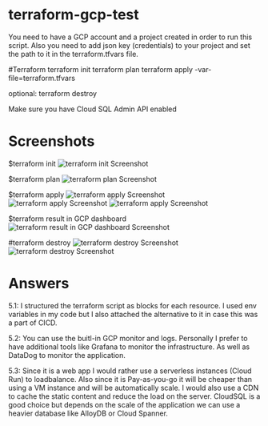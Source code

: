 # terraform-gcp-test

You need to have a GCP account and a project created in order to run this script. Also you need to add json key (credentials) to your project and set the path to it in the terraform.tfvars file.

#Terraform
terraform init
terraform plan
terraform apply -var-file=terraform.tfvars

optional:
terraform destroy

Make sure you have Cloud SQL Admin API enabled

# Screenshots

$terraform init
![terraform init Screenshot](./screenshots/terraform_init.png?raw=true "terraform init Screenshot")

$terraform plan
![terraform plan Screenshot](./screenshots/terraform_plan.png?raw=true "terraform plan Screenshot")

$terraform apply
![terraform apply Screenshot](./screenshots/terraform_apply_prombt_yes.png?raw=true "terraform apply Screenshot")
![terraform apply Screenshot](./screenshots/terraform_apply_inprogress.png?raw=true "terraform apply Screenshot")
![terraform apply Screenshot](./screenshots/terraform_apply_done.png?raw=true "terraform apply Screenshot")

$terraform result in GCP dashboard
![terraform result in GCP dashboard Screenshot](./screenshots/gcp_dashboard.png?raw=true "terraform result in GCP dashboard Screenshot")

#terraform destroy
![terraform destroy Screenshot](./screenshots/terraform_destroy.png?raw=true "terraform destroy Screenshot")
![terraform destroy Screenshot](./screenshots/terraform_destroy_done.png?raw=true "terraform destroy Screenshot")

# Answers

5.1: I structured the terraform script as blocks for each resource. I used env variables in my code but I also attached the alternative to it in case this was a part of CICD.

5.2: You can use the buitl-in GCP monitor and logs. Personally I prefer to have additional tools like Grafana to monitor the infrastructure. As well as DataDog to monitor the application.

5.3: Since it is a web app I would rather use a serverless instances (Cloud Run) to loadbalance. Also since it is Pay-as-you-go it will be cheaper than using a VM instance and will be automatically scale. I would also use a CDN to cache the static content and reduce the load on the server. CloudSQL is a good choice but depends on the scale of the application we can use a heavier database like AlloyDB or Cloud Spanner.
